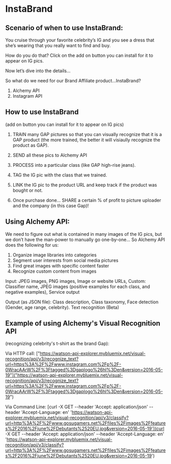 <h1>InstaBrand</h1>

<h2>Scenario of when to use InstaBrand:</h2>

You cruise through your favorite celebrity’s IG and you see a dress that she’s wearing that you really want to find and buy.

How do you do that?
Click on the add on button you can install for it to appear on IG pics.

Now let’s dive into the details…

So what do we need for our Brand Affiliate product…InstaBrand?

1. Alchemy API
2. Instagram API

<h2>How to use InstaBrand</h2>
(add on button you can install for it to appear on IG pics)

1. TRAIN many GAP pictures so that you can visually recognize that it is a GAP product (the more trained, the better it will visiaully recognize the product as GAP).

2. SEND all these pics to Alchemy API 

3. PROCESS into a particular class (like GAP high-rise jeans). 

4. TAG the IG pic with the class that we trained.

5. LINK the IG pic to the product URL and keep track if the product was bought or not.

6. Once purchase done... SHARE a certain % of profit to picture uploader and the company (in this case Gap)! 

<h2>Using Alchemy API:</h2>

We need to figure out what is contained in many images of the IG pics, but we don’t have the man-power to manually go one-by-one... So Alchemy API does the following for us:

1. Organize image libraries into categories
2. Segment user interests from social media pictures
3. Find great images with specific content faster
4. Recognize custom content from images


Input: 
JPEG images,
PNG images,
Image or website URLs,
Custom: Classifier name, JPEG images (positive examples for each class, and negative examples),
Service output

Output (as JSON file):
Class description,
Class taxonomy,
Face detection (Gender, age range, celebrity).
Text recognition (Beta)

<h2>Example of using Alchemy's Visual Recognition API</h2> (recognizing celebrity's t-shirt as the brand Gap):

Via HTTP call: ["https://watson-api-explorer.mybluemix.net/visual-recognition/api/v3/recognize_text?url=https%3A%2F%2Fwww.instagram.com%2Fp%2F-0WracAArW%2F%3Ftagged%3Dgaplogo%26hl%3Den&version=2016-05-19"]("https://watson-api-explorer.mybluemix.net/visual-recognition/api/v3/recognize_text?url=https%3A%2F%2Fwww.instagram.com%2Fp%2F-0WracAArW%2F%3Ftagged%3Dgaplogo%26hl%3Den&version=2016-05-19")

Via Command Line: [curl -X GET --header 'Accept: application/json' --header 'Accept-Language: en' 'https://watson-api-explorer.mybluemix.net/visual-recognition/api/v3/classify?url=http%3A%2F%2Fwww.gosugamers.net%2Ffiles%2Fimages%2Ffeatures%2F2016%2Fjune%2FDebutants%2520EU.jpg&version=2016-05-19'](curl -X GET --header 'Accept: application/json' --header 'Accept-Language: en' 'https://watson-api-explorer.mybluemix.net/visual-recognition/api/v3/classify?url=http%3A%2F%2Fwww.gosugamers.net%2Ffiles%2Fimages%2Ffeatures%2F2016%2Fjune%2FDebutants%2520EU.jpg&version=2016-05-19')

